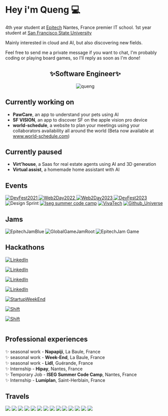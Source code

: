 # Hey i'm Queng 💻

4th year student at [Epitech](https://www.epitech.eu/) Nantes, France premier IT school.
1st year student at [San Francisco State University](https://www.sfsu.edu/index.html)

Mainly interested in cloud and AI, but also discovering new fields.<br/>

Feel free to send me a private message if you want to chat, I'm probably coding or playing board games, so I'll reply as soon as I'm done!

<div align="center">
 <b><h2>✨Software Engineer✨</h2></b>
</div>

<div align="center">
    <img src="https://spotify-github-profile.kittinanx.com/api/view?uid=quentin.brejoin&cover_image=true&theme=default&show_offline=false&background_color=121212&interchange=false" alt="queng" />
</div>

## Currently working on

- **PawCare**, an app to understand your pets using AI
- **SF VISION**, an app to discover SF on the apple vision pro device
- **world-schedule**, a website to plan your meetings using your collaborators availability all around the world (Beta now available at www.world-schedule.com)

## Currently paused

- **Virt’house**, a Saas for real estate agents using AI and 3D generation
- **Virtual assist**, a homemade home assistant with AI

## Events 

<a href="https://devfest2021.gdgnantes.com/fr/" target="_blank"><img alt="DevFest2021" src="https://img.shields.io/badge/DevFest_~_2021-FFD800?&style=for-the-badge&logoColor=white" />
<a href="https://web2day.co/" target="_blank"><img alt="Web2Day2022" src="https://img.shields.io/badge/Web2Day_~_2022-FEA0F0?&style=for-the-badge&logoColor=white" />
<a href="https://web2day.co/" target="_blank"><img alt="Web2Day2023" src="https://img.shields.io/badge/Web2Day_~_2023-FEEAA0?&style=for-the-badge&logoColor=white" />
<a href="https://devfest2023.gdgnantes.com/" target="_blank"><img alt="DevFest2023" src="https://img.shields.io/badge/DevFest_~_2023-FF7800?&style=for-the-badge&logoColor=white" />
<a target="_blank"><img alt="Design Sprint" src="https://img.shields.io/badge/Design_sprint_~_2024-grey.svg?&style=for-the-badge" /></a>
<a href="https://www.iseg.fr/summer-code-camp-initiation-epitech/" target="_blank"><img alt="Iseg summer code camp" src="https://img.shields.io/badge/ISEG_SUMMER_CODE_CAMP_~_2024-7bdcb5.svg?&style=for-the-badge" /></a>
<a href="https://vivatechnology.com/" target="_blank"><img alt="VivaTech" src="https://img.shields.io/badge/VivaTech_~_2024-ee0978.svg?&style=for-the-badge" /></a>
<a href="https://githubuniverse.com/" target="_blank"><img alt="Github_Universe" src="https://img.shields.io/badge/Github_Universe_~_2024-ffffff.svg?&style=for-the-badge" /></a>

## Jams

<a target="_blank"><img alt="EpitechJamBlue" src="https://img.shields.io/badge/EpitechJam_Blue_~_2022-0000FF?&style=for-the-badge&logoColor=white" />
<a target="_blank"><img alt="GlobalGameJamRoot" src="https://img.shields.io/badge/GlobalGameJam_Root_~_2023-8B4513?&style=for-the-badge&logoColor=white" />
<a target="_blank"><img alt="EpitechJam Game" src="https://img.shields.io/badge/EpitechJam_Game_~_2023-F7AA23.svg?&style=for-the-badge" /></a>

## Hackathons



<a href="https://www.linkedin.com/posts/onepoint_nantes-epitechtoulouse-hackathon-activity-6925717072467402752-qJUr/?trk=public_profile_like_view&originalSubdomain=fr" target="_blank"><img alt="LinkedIn" src="https://img.shields.io/badge/One_Point_~_2022_~_top_5-00C5FF.svg?&style=for-the-badge" /></a>

<a href="https://www.epitech.eu/fr/actualites-evenements/project-week-les-etudiants-depitech-de-liseg-et-de-artsup-travaillent-main-dans-la-main-pour-jcdecaux/" target="_blank"><img alt="LinkedIn" src="https://img.shields.io/badge/Project_Week_~_2023_~_top_5-F700FF.svg?&style=for-the-badge" /></a>

<a href="https://jobs.soprasteria.com/details/2023/06/18/default-calendar/break-the-code---test" target="_blank"><img alt="LinkedIn" src="https://img.shields.io/badge/Break_the_code_~_2023_~_top_4-db1d2b.svg?&style=for-the-badge" /></a>

<a href="https://hyperradio.radiofrance.com/blog/projets-blog/accessibilite-et-rse-au-coeur-du-radiohacktivity-organise-par-epitech-x-radio-france/" target="_blank"><img alt="LinkedIn" src="https://img.shields.io/badge/Radio_France_~_2023_~_3rd_place-002BFF.svg?&style=for-the-badge" /></a>

<a href="https://startupweekendnantes.fr/" target="_blank"><img alt="StartupWeekEnd" src="https://img.shields.io/badge/❤️Startup_Week_End❤️_~_2023_~_2nd_place-00C5FF.svg?&style=for-the-badge" /></a>

<a href="https://shift-hackathon.com/" target="_blank"><img alt="Shift" src="https://img.shields.io/badge/❤️Shift❤️_~_2024_~_3rd_place-ff9400.svg?&style=for-the-badge" /></a>

<a href="https://events.berkeley.edu/journalism/event/269993-3-day-aijournalism-hackathon-harnessing-ai-to" target="_blank"><img alt="Shift" src="https://img.shields.io/badge/Berkeley_AI/Journalism_~_2024-002676.svg?&style=for-the-badge" /></a>

<a href="https://ethglobal.com/events/bangkok" target="_blank"><img alt="" src="https://img.shields.io/badge/ETHGlobal_Bangkok_~_2024_~_$1500_winner-ffc750.svg?&style=for-the-badge" /></a>

## Professional experiences

✨ seasonal work - **Napapiji**, La Baule, France <br>
✨ seasonal work - **Week-End**, La Baule, France <br>
✨ seasonal work - **Lidl**, Guérande, France <br>
✨ Internship - **Hipay**, Nantes, France <br>
✨ Temporary Job - **ISEG Summer Code Camp**, Nantes, France <br>
✨ Internship - **Lumiplan**, Saint-Herblain, France <br>

## Travels

![](https://img.icons8.com/?size=100&id=5RtaKEr09Jy6&format=png&color=000000)
![](https://img.icons8.com/?size=100&id=ZGEFKpJoPdJQ&format=png&color=000000)
![](https://img.icons8.com/?size=100&id=ARmbqGBLERSo&format=png&color=000000)
![](https://img.icons8.com/?size=100&id=nz6Zx2vJbzRG&format=png&color=000000)
![](https://img.icons8.com/?size=100&id=JfBHeXaPw7Gu&format=png&color=000000)
![](https://img.icons8.com/?size=100&id=6Hs1IM1NzN7p&format=png&color=000000)
![](https://img.icons8.com/?size=100&id=OyqucOGoByl9&format=png&color=000000)
![](https://img.icons8.com/?size=100&id=xapj7ZzAUZKI&format=png&color=000000)
![](https://img.icons8.com/?size=100&id=UtF7eqZKX1PP&format=png&color=000000)
![](https://img.icons8.com/?size=100&id=1xhydKzjnswq&format=png&color=000000)
![](https://github.com/user-attachments/assets/9f0933fb-0563-484c-85ea-dd0ff213a601)
![](https://github.com/user-attachments/assets/043b622f-9226-4677-84eb-77ea820fff15)
![](https://github.com/user-attachments/assets/fa85d2a9-ec8e-466a-b49d-74b461f349e7)
![](https://github.com/user-attachments/assets/45f10641-819a-4f8f-82c9-1f37db902492)





